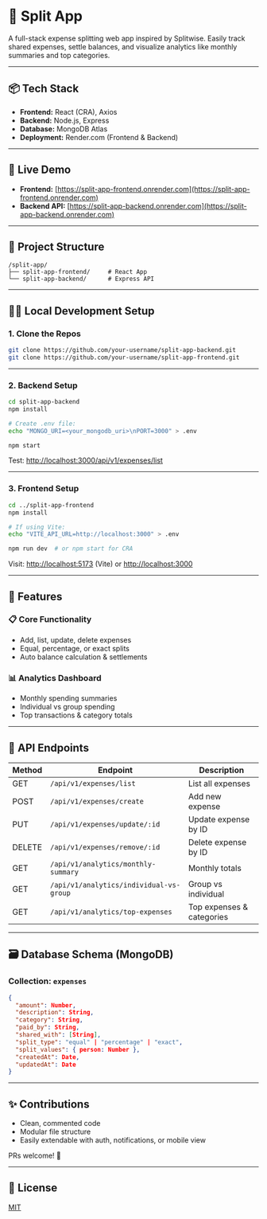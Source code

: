 # 🧾 Split App

A full-stack expense splitting web app inspired by Splitwise. Easily track shared expenses, settle balances, and visualize analytics like monthly summaries and top categories.

---

## 📦 Tech Stack

- **Frontend:** React (CRA), Axios
- **Backend:** Node.js, Express
- **Database:** MongoDB Atlas
- **Deployment:** Render.com (Frontend & Backend)

---

## 🚀 Live Demo

- **Frontend:** [https://split-app-frontend.onrender.com](https://split-app-frontend.onrender.com)
- **Backend API:** [https://split-app-backend.onrender.com](https://split-app-backend.onrender.com)

---

## 📂 Project Structure

```
/split-app/
├── split-app-frontend/     # React App
└── split-app-backend/      # Express API
```

---

## 🧑‍💻 Local Development Setup

### 1. Clone the Repos

```bash
git clone https://github.com/your-username/split-app-backend.git
git clone https://github.com/your-username/split-app-frontend.git
```

---

### 2. Backend Setup

```bash
cd split-app-backend
npm install

# Create .env file:
echo "MONGO_URI=<your_mongodb_uri>\nPORT=3000" > .env

npm start
```

Test: [http://localhost:3000/api/v1/expenses/list](http://localhost:3000/api/v1/expenses/list)

---

### 3. Frontend Setup

```bash
cd ../split-app-frontend
npm install

# If using Vite:
echo "VITE_API_URL=http://localhost:3000" > .env

npm run dev  # or npm start for CRA
```

Visit: [http://localhost:5173](http://localhost:5173) (Vite) or [http://localhost:3000](http://localhost:3000)

---

## 🧠 Features

### 📋 Core Functionality
- Add, list, update, delete expenses
- Equal, percentage, or exact splits
- Auto balance calculation & settlements

### 📊 Analytics Dashboard
- Monthly spending summaries
- Individual vs group spending
- Top transactions & category totals

---

## 🧾 API Endpoints

| Method | Endpoint                           | Description              |
|--------|------------------------------------|--------------------------|
| GET    | `/api/v1/expenses/list`           | List all expenses        |
| POST   | `/api/v1/expenses/create`         | Add new expense          |
| PUT    | `/api/v1/expenses/update/:id`     | Update expense by ID     |
| DELETE | `/api/v1/expenses/remove/:id`     | Delete expense by ID     |
| GET    | `/api/v1/analytics/monthly-summary`     | Monthly totals     |
| GET    | `/api/v1/analytics/individual-vs-group` | Group vs individual |
| GET    | `/api/v1/analytics/top-expenses`        | Top expenses & categories |

---

## 🗃️ Database Schema (MongoDB)

### Collection: `expenses`
```json
{
  "amount": Number,
  "description": String,
  "category": String,
  "paid_by": String,
  "shared_with": [String],
  "split_type": "equal" | "percentage" | "exact",
  "split_values": { person: Number },
  "createdAt": Date,
  "updatedAt": Date
}
```

---

## ✨ Contributions

- Clean, commented code
- Modular file structure
- Easily extendable with auth, notifications, or mobile view

PRs welcome! 💬

---

## 📄 License

[MIT](LICENSE)
